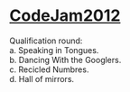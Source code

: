 <a href="http://code.google.com/codejam/">CodeJam2012</a>
===========
Qualification round:<br>
	a. Speaking in Tongues. <br>
	b. Dancing With the Googlers. <br>
	c. Recicled Numbres. <br>
	d. Hall of mirrors. <br>	
